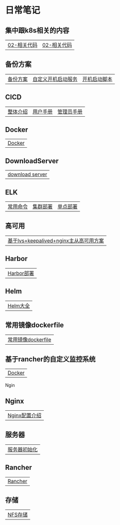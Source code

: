 # 日常笔记

## 集中跟k8s相关的内容

<table border="0">
    <tr>
        <td><a href="ansible/readme.md">02-相关代码</a></td>
        <td><a href="ansible/readme.md">02-相关代码</a></td>
    </tr>
</table>

## 备份方案

<table border="0">
    <tr>
        <td><a href="backup/备份方案.md">备份方案</a></td>
        <td><a href="backup/自定义开机启动服务.md">自定义开机启动服务</a></td>
        <td><a href="backup/开机启动脚本.md">开机启动脚本</a></td>
    </tr>
</table>

## CICD

<table border="0">
    <tr>
    <td><a href="cicd/readme.md">整体介绍</a></td>
        <td><a href="cicd/guide/用户手册">用户手册</a></td>
        <td><a href="cicd/guide/管理员手册">管理员手册</a></td>
    </tr>
</table>


## Docker

<table border="0">
    <tr>
        <td><a href="docker">Docker</a></td>
    </tr>
</table>

## DownloadServer

<table border="0">
    <tr>
        <td><a href="downloadserver/readme.md">download server</a></td>
    </tr>
</table>


## ELK

<table border="0">
    <tr>
        <td><a href="elk/常用命令.md">常用命令</a></td>
        <td><a href="elk/multi-deploy.md">集群部署</a></td>
        <td><a href="elk/single-deploy.md">单点部署</a></td>
    </tr>
</table>

## 高可用

<table border="0">
    <tr>
        <td><a href="ha-design/Master-Slave/lvs-keepalived-nginx(web).md">基于lvs+keepalived+nginx主从高可用方案</a></td>
    </tr>
</table>

## Harbor

<table border="0">
    <tr>
        <td><a href="harbor/readme.md">Harbor部署</a></td>
    </tr>
</table>

## Helm

<table border="0">
    <tr>
        <td><a href="helm">Helm大全</a></td>
    </tr>
</table>

## 常用镜像dockerfile

<table border="0">
    <tr>
        <td><a href="images">常用镜像dockerfile</a></td>
    </tr>
</table>

## 基于rancher的自定义监控系统

<table border="0">
    <tr>
        <td><a href="docker">Docker</a></td>
    </tr>
</table>Ngin

## Nginx

<table border="0">
    <tr>
        <td><a href="nginx/conf/log_format 内置变量解释.md">Nginx配置介绍</a></td>
    </tr>
</table>

## 服务器

<table border="0">
    <tr>
        <td><a href="node/nodeInit.md">服务器初始化</a></td>
    </tr>
</table>

## Rancher

<table border="0">
    <tr>
        <td><a href="rancher">Rancher</a></td>
    </tr>
</table>

## 存储

<table border="0">
    <tr>
        <td><a href="nfs">NFS存储</a></td>
    </tr>
</table>
